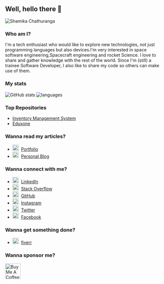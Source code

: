 ## Well, hello there 👋
<p align="left"> <img src="https://komarev.com/ghpvc/?username=scdev9&label=Profile%20views&color=0e75b6&style=flat" alt="Shamika Chathuranga" /> </p>


### Who am I?

I'm a tech enthusiast who would like to explore new technologies, not just programming languages but also devices.I'm very interested in space software engineering,Spacecraft engineering and rocket Science.
I love to share and gather knowledge with the rest of the world.
Since I'm (still) a trainee Software Developer, I also like to share my code so others can make use of them.

### My stats

<img align="center" src="https://github-readme-stats.vercel.app/api?username=scdev9&show_icons=true&include_all_commits=true&theme=dracula" alt="GitHub stats" />
<img align="center" src="https://github-readme-stats.vercel.app/api/top-langs/?username=scdev9&&exclude_repo=gnomezgrave&layout=compact&theme=dracula" alt="languages"/>

### Top Repositories

* [Inventory Management System](https://github.com/scdev9/inventory-mgt-sys)
* [Eduxone](https://github.com/scdev9/eduxone)

### Wanna read my articles?

* <img src="https://cdn.buymeacoffee.com/uploads/profile_pictures/2024/05/ja0jP7NEYgENGrPf.jpg@400w_0e.webp" height="20"/>&nbsp; [Portfolio](#)
* <img src="https://e7.pngegg.com/pngimages/874/869/png-clipart-wordpress-web-development-content-management-system-blog-logo-wordpress-blue-web-design.png" height="20"/>&nbsp; [Personal Blog](https://blogscdev.wordpress.com/)

### Wanna connect with me?

* <img src="https://praneeth.gnomezgrave.com/assets/img/icons/linkedin.png" height="20"/>&nbsp; [LinkedIn](https://www.linkedin.com/in/shamika-chathuranga/)
* <img src="https://praneeth.gnomezgrave.com/assets/img/icons/stackoverflow.png" height="20"/>&nbsp; [Stack Overflow](https://stackoverflow.com/users/22915765/shamika-chathuranga)
* <img src="https://praneeth.gnomezgrave.com/assets/img/icons/github.png" height="20"/>&nbsp; [GitHub](https://github.com/scdev9)
* <img src="https://praneeth.gnomezgrave.com/assets/img/icons/instagram.png" height="20"/>&nbsp; [Instagram](https://www.instagram.com/shamika_chathuranga/)
* <img src="https://praneeth.gnomezgrave.com/assets/img/icons/twitter.png" height="20"/>&nbsp; [Twitter](https://x.com/ShamikaScdev)
* <img src="https://praneeth.gnomezgrave.com/assets/img/icons/fb.png" height="20"/>&nbsp; [Facebook](#)


### Wanna get something done?

* <img src="https://praneeth.gnomezgrave.com/assets/img/icons/fiverr.png" height="20"/>&nbsp; [fiverr](https://www.fiverr.com/users/shamikaf)



### Wanna sponsor me?

<a href="https://www.buymeacoffee.com/scdev9" target="_blank"><img src="https://cdn.buymeacoffee.com/buttons/v2/default-yellow.png" alt="Buy Me A Coffee" height="50px" ></a> 
